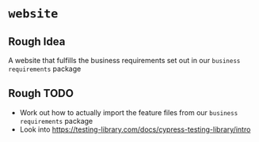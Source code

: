 # `website`

## Rough Idea

A website that fulfills the business requirements set out in our `business requirements` package

## Rough TODO

- Work out how to actually import the feature files from our `business requirements` package
- Look into https://testing-library.com/docs/cypress-testing-library/intro
